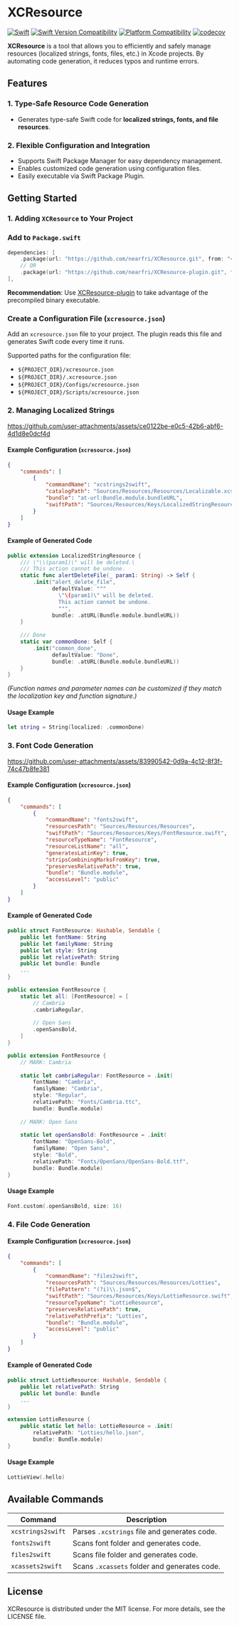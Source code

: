 # XCResource
[![Swift](https://github.com/nearfri/XCResource/workflows/Swift/badge.svg)](https://github.com/nearfri/XCResource/actions?query=workflow%3ASwift)
[![Swift Version Compatibility](https://img.shields.io/endpoint?url=https%3A%2F%2Fswiftpackageindex.com%2Fapi%2Fpackages%2Fnearfri%2FXCResource%2Fbadge%3Ftype%3Dswift-versions)](https://swiftpackageindex.com/nearfri/XCResource)
[![Platform Compatibility](https://img.shields.io/endpoint?url=https%3A%2F%2Fswiftpackageindex.com%2Fapi%2Fpackages%2Fnearfri%2FXCResource%2Fbadge%3Ftype%3Dplatforms)](https://swiftpackageindex.com/nearfri/XCResource)
[![codecov](https://codecov.io/gh/nearfri/XCResource/branch/main/graph/badge.svg?token=DWKDFE0O2A)](https://codecov.io/gh/nearfri/XCResource)

**XCResource** is a tool that allows you to efficiently and safely manage resources (localized strings, fonts, files, etc.) in Xcode projects.
By automating code generation, it reduces typos and runtime errors.

## Features

### 1. Type-Safe Resource Code Generation
- Generates type-safe Swift code for **localized strings, fonts, and file resources**.

### 2. Flexible Configuration and Integration
- Supports Swift Package Manager for easy dependency management.
- Enables customized code generation using configuration files.
- Easily executable via Swift Package Plugin.

## Getting Started

### 1. Adding `XCResource` to Your Project

### Add to `Package.swift`
```swift
dependencies: [
    .package(url: "https://github.com/nearfri/XCResource.git", from: "<version>"),
    // OR
    .package(url: "https://github.com/nearfri/XCResource-plugin.git", from: "<version>"),
],
```
**Recommendation**: Use [XCResource-plugin](https://github.com/nearfri/XCResource-plugin.git) to take advantage of the precompiled binary executable.

### Create a Configuration File (`xcresource.json`)
Add an `xcresource.json` file to your project. The plugin reads this file and generates Swift code every time it runs.

Supported paths for the configuration file:
- `${PROJECT_DIR}/xcresource.json`
- `${PROJECT_DIR}/.xcresource.json`
- `${PROJECT_DIR}/Configs/xcresource.json`
- `${PROJECT_DIR}/Scripts/xcresource.json`

### 2. Managing Localized Strings
https://github.com/user-attachments/assets/ce0122be-e0c5-42b6-abf6-4d1d8e0dcf4d

#### Example Configuration (`xcresource.json`)  
```json
{
    "commands": [
        {
            "commandName": "xcstrings2swift",
            "catalogPath": "Sources/Resources/Resources/Localizable.xcstrings",
            "bundle": "at-url:Bundle.module.bundleURL",
            "swiftPath": "Sources/Resources/Keys/LocalizedStringResource+.swift"
        }
    ]
}
```

#### Example of Generated Code
```swift
public extension LocalizedStringResource {
    /// \"\\(param1)\" will be deleted.\
    /// This action cannot be undone.
    static func alertDeleteFile(_ param1: String) -> Self {
        .init("alert_delete_file",
              defaultValue: """
                \"\(param1)\" will be deleted.
                This action cannot be undone.
                """,
              bundle: .atURL(Bundle.module.bundleURL))
    }
    
    /// Done
    static var commonDone: Self {
        .init("common_done",
              defaultValue: "Done",
              bundle: .atURL(Bundle.module.bundleURL))
    }
}
```
*(Function names and parameter names can be customized if they match the localization key and function signature.)*

#### Usage Example
```swift
let string = String(localized: .commonDone)
```

### 3. Font Code Generation
https://github.com/user-attachments/assets/83990542-0d9a-4c12-8f3f-74c47b8fe381

#### Example Configuration (`xcresource.json`)  
```json
{
    "commands": [
        {
            "commandName": "fonts2swift",
            "resourcesPath": "Sources/Resources/Resources",
            "swiftPath": "Sources/Resources/Keys/FontResource.swift",
            "resourceTypeName": "FontResource",
            "resourceListName": "all",
            "generatesLatinKey": true,
            "stripsCombiningMarksFromKey": true,
            "preservesRelativePath": true,
            "bundle": "Bundle.module",
            "accessLevel": "public"
        }
    ]
}
```

#### Example of Generated Code
```swift
public struct FontResource: Hashable, Sendable {
    public let fontName: String
    public let familyName: String
    public let style: String
    public let relativePath: String
    public let bundle: Bundle
    ...
}

public extension FontResource {
    static let all: [FontResource] = [
        // Cambria
        .cambriaRegular,
        
        // Open Sans
        .openSansBold,
    ]
}

public extension FontResource {
    // MARK: Cambria
    
    static let cambriaRegular: FontResource = .init(
        fontName: "Cambria",
        familyName: "Cambria",
        style: "Regular",
        relativePath: "Fonts/Cambria.ttc",
        bundle: Bundle.module)
    
    // MARK: Open Sans
    
    static let openSansBold: FontResource = .init(
        fontName: "OpenSans-Bold",
        familyName: "Open Sans",
        style: "Bold",
        relativePath: "Fonts/OpenSans/OpenSans-Bold.ttf",
        bundle: Bundle.module)
}
```

#### Usage Example
```swift
Font.custom(.openSansBold, size: 16)
```

### 4. File Code Generation

#### Example Configuration (`xcresource.json`)  
```json
{
    "commands": [
        {
            "commandName": "files2swift",
            "resourcesPath": "Sources/Resources/Resources/Lotties",
            "filePattern": "(?i)\\.json$",
            "swiftPath": "Sources/Resources/Keys/LottieResource.swift",
            "resourceTypeName": "LottieResource",
            "preservesRelativePath": true,
            "relativePathPrefix": "Lotties",
            "bundle": "Bundle.module",
            "accessLevel": "public"
        }
    ]
}
```

#### Example of Generated Code
```swift
public struct LottieResource: Hashable, Sendable {
    public let relativePath: String
    public let bundle: Bundle
    ...
}

extension LottieResource {
    public static let hello: LottieResource = .init(
        relativePath: "Lotties/hello.json",
        bundle: Bundle.module)
}
```

#### Usage Example
```swift
LottieView(.hello)
```

## Available Commands
| Command              | Description                                                  |
|----------------------|--------------------------------------------------------------|
| `xcstrings2swift`    | Parses `.xcstrings` file and generates code.                 |
| `fonts2swift`        | Scans font folder and generates code.                        |
| `files2swift`        | Scans file folder and generates code.                        |
| `xcassets2swift`     | Scans `.xcassets` folder and generates code.                 |

## License
XCResource is distributed under the MIT license. For more details, see the LICENSE file.
